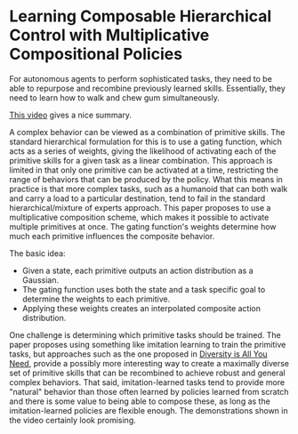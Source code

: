 # Learning Composable Hierarchical Control with Multiplicative Compositional Policies

For autonomous agents to perform sophisticated tasks, they need to be able to repurpose and recombine previously learned skills. Essentially, they need to learn how to walk and chew gum simultaneously. 

[This video](https://www.youtube.com/watch?v=ChxSx8-sX_c) gives a nice summary.

A complex behavior can be viewed as a combination of primitive skills. The standard hierarchical formulation for this is to use a gating function, which acts as a series of weights, giving the likelihood of activating each of the primitive skills for a given task as a linear combination. This approach is limited in that only one primitive can be activated at a time, restricting the range of behaviors that can be produced by the policy. What this means in practice is that more complex tasks, such as a humanoid that can both walk and carry a load to a particular destination, tend to fail in the standard hierarchical/mixture of experts approach. This paper proposes to use a multiplicative composition scheme, which makes it possible to activate multiple primitives at once. The gating function's weights determine how much each primitive influences the composite behavior.

The basic idea:
* Given a state, each primitive outputs an action distribution as a Gaussian.
* The gating function uses both the state and a task specific goal to determine the weights to each primitive.
* Applying these weights creates an interpolated composite action distribution.

One challenge is determining which primitive tasks should be trained. The paper proposes using something like imitation learning to train the primitive tasks, but approaches such as the one proposed in [Diversity is All You Need](./diversity-is-all-you-need.md), provide a possibly more interesting way to create a maximally diverse set of primitive skills that can be recombined to achieve robust and general complex behaviors. That said, imitation-learned tasks tend to provide more "natural" behavior than those often learned by policies learned from scratch and there is some value to being able to compose these, as long as the imitation-learned policies are flexible enough. The demonstrations shown in the video certainly look promising.
